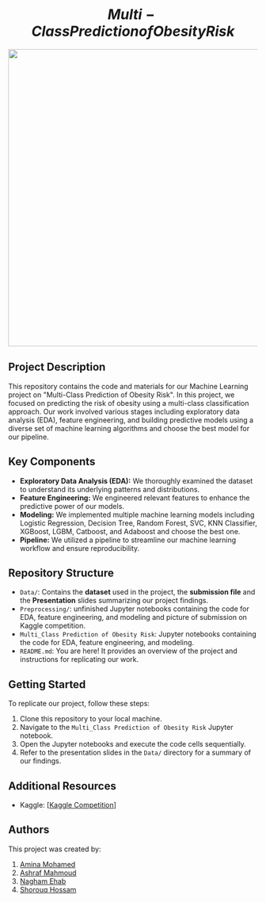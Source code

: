 # $$Multi-Class Prediction of Obesity Risk$$
<div id="header" align="center">
  <img src="https://media.giphy.com/media/v1.Y2lkPTc5MGI3NjExZ3RlY3NqZ2tqbjh1ZnQ4dWx3d3BldmluYXMzamlvYzUxbXNxcWltZSZlcD12MV9pbnRlcm5hbF9naWZfYnlfaWQmY3Q9Zw/wdFph4zhLiBPi/giphy.gif" width="600"/>
</div>
<!-- ![Project Banner](insert_banner_image_url_here) -->

## Project Description

This repository contains the code and materials for our Machine Learning project on "Multi-Class Prediction of Obesity Risk".
In this project, we focused on predicting the risk of obesity using a multi-class classification approach. Our work involved various stages including exploratory data analysis (EDA), feature engineering, and building predictive models using a diverse set of machine learning algorithms and choose the best model for our pipeline.

## Key Components

- **Exploratory Data Analysis (EDA):** We thoroughly examined the dataset to understand its underlying patterns and distributions.
- **Feature Engineering:** We engineered relevant features to enhance the predictive power of our models.
- **Modeling:** We implemented multiple machine learning models including Logistic Regression, Decision Tree, Random Forest, SVC, KNN Classifier, XGBoost, LGBM, Catboost, and Adaboost and choose the best one.
- **Pipeline:** We utilized a pipeline to streamline our machine learning workflow and ensure reproducibility.

## Repository Structure

- `Data/`: Contains the **dataset** used in the project, the **submission file** and the **Presentation** slides summarizing our project findings.
- `Preprocessing/`: unfinished Jupyter notebooks containing the code for EDA, feature engineering, and modeling and picture of submission on Kaggle competition.
- `Multi_Class Prediction of Obesity Risk`: Jupyter notebooks containing the code for EDA, feature engineering, and modeling.
- `README.md`: You are here! It provides an overview of the project and instructions for replicating our work.

## Getting Started

To replicate our project, follow these steps:

1. Clone this repository to your local machine.
2. Navigate to the `Multi_Class Prediction of Obesity Risk` Jupyter notebook.
3. Open the Jupyter notebooks and execute the code cells sequentially.
4. Refer to the presentation slides in the `Data/` directory for a summary of our findings.

## Additional Resources

- Kaggle: [[Kaggle Competition](https://www.kaggle.com/competitions/playground-series-s4e2)]

## Authors

This project was created by:
1. [Amina Mohamed](https://github.com/am231am)
2. [Ashraf Mahmoud](https://github.com/AshrafMah)
3. [Nagham Ehab](https://github.com/Naghamehab5)
4. [Shorouq Hossam](https://github.com/ShorouqHossamMohammed)
